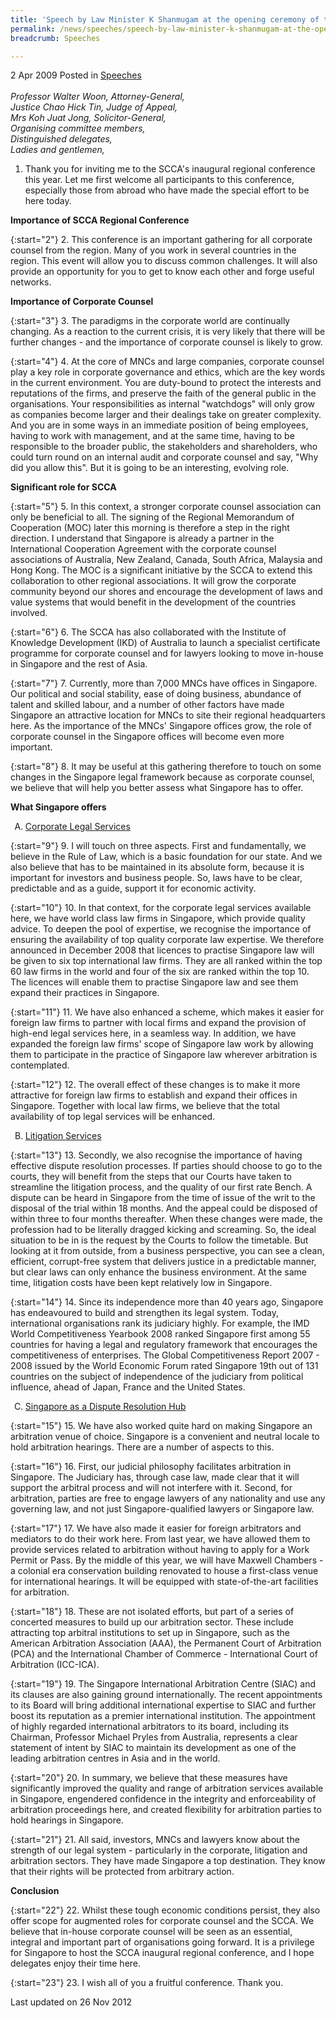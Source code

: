 ```yaml
---
title: 'Speech by Law Minister K Shanmugam at the opening ceremony of the inaugural Singapore Corporate Counsel Association Regional Conference 2009'
permalink: /news/speeches/speech-by-law-minister-k-shanmugam-at-the-opening-ceremony-of-the-inaugural-singapore-corporate
breadcrumb: Speeches

---
```



2 Apr 2009 Posted in [Speeches](/news/speeches)
<br>  
*Professor Walter Woon, Attorney-General,*  
*Justice Chao Hick Tin, Judge of Appeal,*  
*Mrs Koh Juat Jong, Solicitor-General,*   
*Organising committee members,*  
*Distinguished delegates,*  
*Ladies and gentlemen,*  


1. Thank you for inviting me to the SCCA's inaugural regional conference this year. Let me first welcome all participants to this conference, especially those from abroad who have made the special effort to be here today.  

**Importance of SCCA Regional Conference**

{:start="2"}
2. This conference is an important gathering for all corporate counsel from the region.  Many of you work in several countries in the region.  This event will allow you to discuss common challenges.  It will also provide an opportunity for you to get to know each other and forge useful networks.


**Importance of Corporate Counsel**

{:start="3"}
3. The paradigms in the corporate world are continually changing.  As a reaction to the current crisis, it is very likely that there will be further changes - and the importance of corporate counsel is likely to grow.

{:start="4"}
4. At the core of MNCs and large companies, corporate counsel play a key role in corporate governance and ethics, which are the key words in the current environment.  You are duty-bound to protect the interests and reputations of the firms, and preserve the faith of the general public in the organisations.  Your responsibilities as internal "watchdogs" will only grow as companies become larger and their dealings take on greater complexity.  And you are in some ways in an immediate position of being employees, having to work with management, and at the same time, having to be responsible to the broader public, the stakeholders and shareholders, who could turn round on an internal audit and corporate counsel and say, "Why did you allow this". But it is going to be an interesting, evolving role. 

**Significant role for SCCA** 

{:start="5"}
5. In this context, a stronger corporate counsel association can only be beneficial to all. The signing of the Regional Memorandum of Cooperation (MOC) later this morning is therefore a step in the right direction.  I understand that Singapore is already a partner in the International Cooperation Agreement with the corporate counsel associations of Australia, New Zealand, Canada, South Africa, Malaysia and Hong Kong.  The MOC is a significant initiative by the SCCA to extend this collaboration to other regional associations.  It will grow the corporate community beyond our shores and encourage the development of laws and value systems that would benefit in the development of the countries involved.

{:start="6"}
6. The SCCA has also collaborated with the Institute of Knowledge Development (IKD) of Australia to launch a specialist certificate programme for corporate counsel and for lawyers looking to move in-house in Singapore and the rest of Asia.

{:start="7"}
7. Currently, more than 7,000 MNCs have offices in Singapore.  Our political and social stability, ease of doing business, abundance of talent and skilled labour, and a number of other factors have made Singapore an attractive location for MNCs to site their regional headquarters here.  As the importance of the MNCs' Singapore offices grow, the role of corporate counsel in the Singapore offices will become even more important.

{:start="8"}
8. It may be useful at this gathering therefore to touch on some changes in the Singapore legal framework because as corporate counsel, we believe that will help you better assess what Singapore has to offer.

**What Singapore offers**

<ol style="list-style-type: upper-alpha">
<li><u>Corporate Legal Services </u></li>
</ol>

{:start="9"}
9. I will touch on three aspects. First and fundamentally, we believe in the Rule of Law, which is a basic foundation for our state. And we also believe that has to be maintained in its absolute form, because it is important for investors and business people. So, laws have to be clear, predictable and as a guide, support it for economic activity. 

{:start="10"}
10. In that context, for the corporate legal services available here, we have world class law firms in Singapore, which provide quality advice.  To deepen the pool of expertise, we recognise the importance of ensuring the availability of top quality corporate law expertise.  We therefore announced in December 2008 that licences to practise Singapore law will be given to six top international law firms.  They are all ranked within the top 60 law firms in the world and four of the six are ranked within the top 10.  The licences will enable them to practise Singapore law and see them expand their practices in Singapore.

{:start="11"}
11. We have also enhanced a scheme, which makes it easier for foreign law firms to partner with local firms and expand the provision of high-end legal services here, in a seamless way. In addition, we have expanded the foreign law firms' scope of Singapore law work by allowing them to participate in the practice of Singapore law wherever arbitration is contemplated.  

{:start="12"}
12. The overall effect of these changes is to make it more attractive for foreign law firms to establish and expand their offices in Singapore. Together with local law firms, we believe that the total availability of top legal services will be enhanced. 


<ol start="2" style="list-style-type: upper-alpha">
<li><u>Litigation Services </u></li>
</ol>

{:start="13"}
13. Secondly, we also recognise the importance of having effective dispute resolution processes. If parties should choose to go to the courts, they will benefit from the steps that our Courts have taken to streamline the litigation process, and the quality of our first rate Bench. A dispute can be heard in Singapore from the time of issue of the writ to the disposal of the trial within 18 months. And the appeal could be disposed of within three to four months thereafter. When these changes were made, the profession had to be literally dragged kicking and screaming. So, the ideal situation to be in is the request by the Courts to follow the timetable. But looking at it from outside, from a business perspective, you can see a clean, efficient, corrupt-free system that delivers justice in a predictable manner, but clear laws can only enhance the business environment. At the same time, litigation costs have been kept relatively low in Singapore. 

{:start="14"}
14. Since its independence more than 40 years ago, Singapore has endeavoured to build and strengthen its legal system.  Today, international organisations rank its judiciary highly.  For example, the IMD World Competitiveness Yearbook 2008 ranked Singapore first among 55 countries for having a legal and regulatory framework that encourages the competitiveness of enterprises.  The Global Competitiveness Report 2007 - 2008 issued by the World Economic Forum rated Singapore 19th out of 131 countries on the subject of independence of the judiciary from political influence, ahead of Japan, France and the United States.

<ol start="3" style="list-style-type: upper-alpha">
<li><u>Singapore as a Dispute Resolution Hub</u></li>
</ol>

{:start="15"}
15. We have also worked quite hard on making Singapore an arbitration venue of choice. Singapore is a convenient and neutral locale to hold arbitration hearings.  There are a number of aspects to this.

{:start="16"}
16. First, our judicial philosophy facilitates arbitration in Singapore.  The Judiciary has, through case law, made clear that it will support the arbitral process and will not interfere with it.  Second, for arbitration, parties are free to engage lawyers of any nationality and use any governing law, and not just Singapore-qualified lawyers or Singapore law.  

{:start="17"}
17. We have also made it easier for foreign arbitrators and mediators to do their work here.  From last year, we have allowed them to provide services related to arbitration without having to apply for a Work Permit or Pass.  By the middle of this year, we will have Maxwell Chambers - a colonial era conservation building renovated to house a first-class venue for international hearings.  It will be equipped with state-of-the-art facilities for arbitration.  

{:start="18"}
18. These are not isolated efforts, but part of a series of concerted measures to build up our arbitration sector.  These include attracting top arbitral institutions to set up in Singapore, such as the American Arbitration Association (AAA), the Permanent Court of Arbitration (PCA) and the International Chamber of Commerce - International Court of Arbitration (ICC-ICA).  

{:start="19"}
19.  The Singapore International Arbitration Centre (SIAC) and its clauses are also gaining ground internationally.  The recent appointments to its Board will bring additional international expertise to SIAC and further boost its reputation as a premier international institution.  The appointment of highly regarded international arbitrators to its board, including its Chairman, Professor Michael Pryles from Australia, represents a clear statement of intent by SIAC to maintain its development as one of the leading arbitration centres in Asia and in the world.

{:start="20"}
20. In summary, we believe that these measures have significantly improved the quality and range of arbitration services available in Singapore, engendered confidence in the integrity and enforceability of arbitration proceedings here, and created flexibility for arbitration parties to hold hearings in Singapore.   

{:start="21"}
21. All said, investors, MNCs and lawyers know about the strength of our legal system - particularly in the corporate, litigation and arbitration sectors.  They have made Singapore a top destination.  They know that their rights will be protected from arbitrary action.  

**Conclusion**

{:start="22"}
22. Whilst these tough economic conditions persist, they also offer scope for augmented roles for corporate counsel and the SCCA.  We believe that in-house corporate counsel will be seen as an essential, integral and important part of organisations going forward. It is a privilege for Singapore to host the SCCA inaugural regional conference, and I hope delegates enjoy their time here.

{:start="23"}
23. I wish all of you a fruitful conference. Thank you.

<p class="right-side-updated">Last updated on 26 Nov 2012</p>
